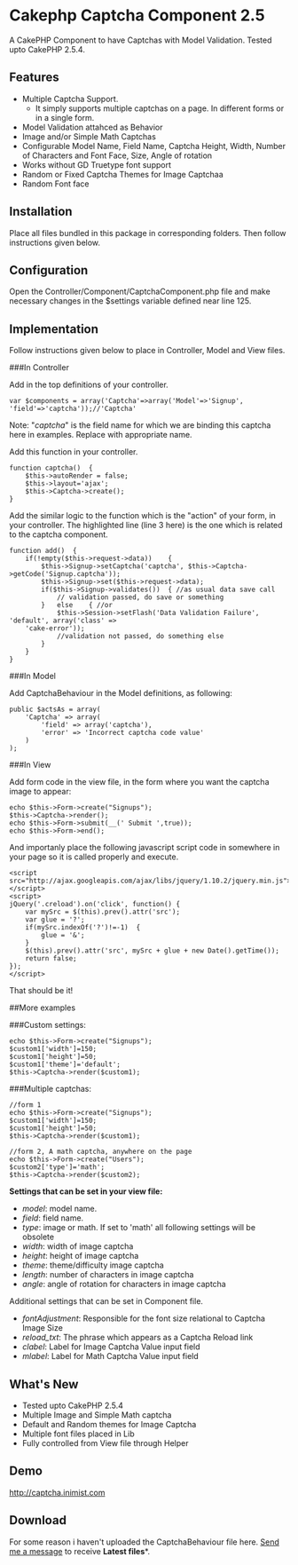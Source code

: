 Cakephp Captcha Component 2.5
=============================

A CakePHP Component to have Captchas with Model Validation. Tested upto CakePHP 2.5.4.

Features
--------------------
* Multiple Captcha Support.
	- It simply supports multiple captchas on a page. In different forms or in a single form.
* Model Validation attahced as Behavior
* Image and/or Simple Math Captchas
* Configurable Model Name, Field Name, Captcha Height, Width, Number of Characters and Font Face, Size, Angle 
of rotation
* Works without GD Truetype font support
* Random or Fixed Captcha Themes for Image Captchaa
* Random Font face

Installation
--------------------

Place all files bundled in this package in corresponding folders. Then follow instructions given below.

Configuration
--------------------

Open the Controller/Component/CaptchaComponent.php file and make necessary changes in the $settings variable 
defined near line 125.

Implementation
--------------------

Follow instructions given below to place in Controller, Model and View files.

###In Controller

Add in the top definitions of your controller.

    var $components = array('Captcha'=>array('Model'=>'Signup', 'field'=>'captcha'));//'Captcha'

Note: "*captcha*" is the field name for which we are binding this captcha here in examples. Replace with 
appropriate name.

Add this function in your controller.

    function captcha()	{
        $this->autoRender = false;
        $this->layout='ajax';
        $this->Captcha->create();
    }

Add the similar logic to the function which is the "action" of your form, in your controller. The highlighted 
line (line 3 here) is the one which is related to the captcha component.

    function add()	{
        if(!empty($this->request->data))	{
            $this->Signup->setCaptcha('captcha', $this->Captcha->getCode('Signup.captcha'));
            $this->Signup->set($this->request->data);
            if($this->Signup->validates())	{ //as usual data save call
                // validation passed, do save or something
            }	else	{ //or
                $this->Session->setFlash('Data Validation Failure', 'default', array('class' => 
		'cake-error'));
                //validation not passed, do something else
            }
        }
    }


###In Model

Add CaptchaBehaviour in the Model definitions, as following:

    public $actsAs = array(
        'Captcha' => array(
            'field' => array('captcha'),
            'error' => 'Incorrect captcha code value'
        )
    );

###In View

Add form code in the view file, in the form where you want the captcha image to appear:

    echo $this->Form->create("Signups");
    $this->Captcha->render();
    echo $this->Form->submit(__(' Submit ',true));
    echo $this->Form->end();


And importanly place the following javascript script code in somewhere in your page so it is called properly 
and execute.

    <script src="http://ajax.googleapis.com/ajax/libs/jquery/1.10.2/jquery.min.js"></script>
    <script>
    jQuery('.creload').on('click', function() {
        var mySrc = $(this).prev().attr('src');
        var glue = '?';
        if(mySrc.indexOf('?')!=-1)  {
            glue = '&';
        }
        $(this).prev().attr('src', mySrc + glue + new Date().getTime());
        return false;
    });
    </script>

That should be it!

##More examples

###Custom settings:

    echo $this->Form->create("Signups");
    $custom1['width']=150;
    $custom1['height']=50;
    $custom1['theme']='default';
    $this->Captcha->render($custom1);

###Multiple captchas:

    //form 1
    echo $this->Form->create("Signups");
    $custom1['width']=150;
    $custom1['height']=50;
    $this->Captcha->render($custom1);

    //form 2, A math captcha, anywhere on the page
    echo $this->Form->create("Users");
    $custom2['type']='math';
    $this->Captcha->render($custom2);


**Settings that can be set in your view file:**

* *model*: model name.
* *field*: field name.
* *type*: image or math. If set to 'math' all following settings will be obsolete
* *width*: width of image captcha
* *height*: height of image captcha
* *theme*: theme/difficulty image captcha
* *length*: number of characters in image captcha
* *angle*: angle of rotation for characters in image captcha

Additional settings that can be set in Component file.

* *fontAdjustment*: Responsible for the font size relational to Captcha Image Size
* *reload_txt*: The phrase which appears as a Captcha Reload link
* *clabel*: Label for Image Captcha Value input field
* *mlabel*: Label for Math Captcha Value input field

What's New
--------------------
* Tested upto CakePHP 2.5.4
* Multiple Image and Simple Math captcha
* Default and Random themes for Image Captcha
* Multiple font files placed in Lib
* Fully controlled from View file through Helper

Demo
--------------------
http://captcha.inimist.com

Download
--------------------
For some reason i haven't uploaded the CaptchaBehaviour file here. [Send me a 
message](http://devarticles.in/contact/) to receive **Latest files**\*.